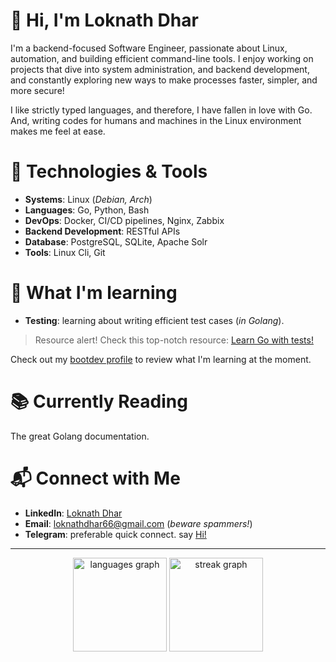 # 👋 Hi, I'm Loknath Dhar

I'm a backend-focused Software Engineer, passionate about Linux, automation, and building efficient command-line tools. I enjoy working on projects that dive into system administration, and backend development, and constantly exploring new ways to make processes faster, simpler, and more secure! 

I like strictly typed languages, and therefore, I have fallen in love with Go.<br> 
And, writing codes for humans and machines in the Linux environment makes me feel at ease.

# 🔧 Technologies & Tools

- **Systems**: Linux (*Debian, Arch*)
- **Languages**: Go, Python, Bash
- **DevOps**: Docker, CI/CD pipelines, Nginx, Zabbix
- **Backend Development**: RESTful APIs
- **Database**: PostgreSQL, SQLite, Apache Solr
- **Tools**: Linux Cli, Git

# 🌱 What I'm learning

- **Testing**: learning about writing efficient test cases (*in Golang*).

> Resource alert! Check this top-notch resource: [Learn Go with tests!](https://quii.gitbook.io/learn-go-with-tests)

Check out my [bootdev profile](https://www.boot.dev/u/dhar01) to review what I'm learning at the moment.

# 📚 Currently Reading

The great Golang documentation.

# 📬 Connect with Me

- **LinkedIn**: [Loknath Dhar](https://www.linkedin.com/in/dhar01/)
- **Email**: [loknathdhar66@gmail.com](mailto:loknathdhar66@gmail.com) (*beware spammers!*)
- **Telegram**: preferable quick connect. say [Hi!](https://t.me/Dhar01)

- - -

<div align="center">
  <img src="https://github-readme-stats.vercel.app/api/top-langs?username=Dhar01&locale=en&hide_title=false&layout=compact&card_width=320&langs_count=5&theme=dracula&hide_border=false&order=2" height="150" alt="languages graph"  />
  <img src="https://streak-stats.demolab.com?user=Dhar01&locale=en&mode=daily&theme=dracula&hide_border=false&border_radius=5&order=3" height="150" alt="streak graph"  />
</div>

